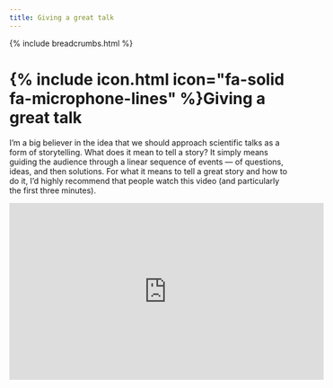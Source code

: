```yaml
---
title: Giving a great talk
---
```


{% include breadcrumbs.html %}

# {% include icon.html icon="fa-solid fa-microphone-lines" %}Giving a great talk

I’m a big believer in the idea that we should approach scientific talks as a form of storytelling. What does it mean to tell a story? It simply means guiding the audience through a linear sequence of events — of questions, ideas, and then solutions. For what it means to tell a great story and how to do it, I’d highly recommend that people watch this video (and particularly the first three minutes).

<iframe width="560" height="315" src="https://www.youtube.com/embed/f6ezU57J8YI?si=va09HzKNzZJVSozb" title="YouTube video player" frameborder="0" allow="accelerometer; autoplay; clipboard-write; encrypted-media; gyroscope; picture-in-picture; web-share" referrerpolicy="strict-origin-when-cross-origin" allowfullscreen></iframe>